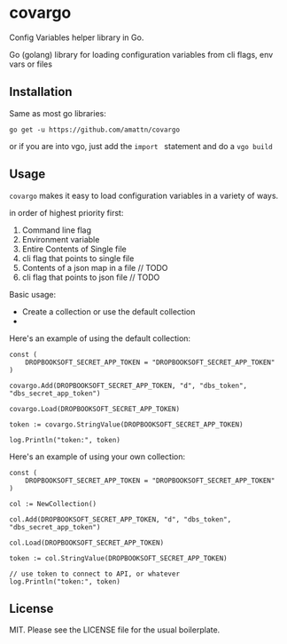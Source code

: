 # covargo

Config Variables helper library in Go.

Go (golang) library for loading configuration variables from cli flags, env vars or files

## Installation

Same as most go libraries:

    go get -u https://github.com/amattn/covargo

or if you are into vgo, just add the `import ` statement and do a `vgo build`

## Usage

`covargo` makes it easy to load configuration variables in a variety of ways.  

in order of highest priority first:

1. Command line flag
2. Environment variable
3. Entire Contents of Single file
4. cli flag that points to single file
5. Contents of a json map in a file // TODO
6. cli flag that points to json file // TODO


Basic usage:

- Create a collection or use the default collection
- 

Here's an example of using the default collection:

	const (
		DROPBOOKSOFT_SECRET_APP_TOKEN = "DROPBOOKSOFT_SECRET_APP_TOKEN"
	)

	covargo.Add(DROPBOOKSOFT_SECRET_APP_TOKEN, "d", "dbs_token", "dbs_secret_app_token")

	covargo.Load(DROPBOOKSOFT_SECRET_APP_TOKEN)

	token := covargo.StringValue(DROPBOOKSOFT_SECRET_APP_TOKEN)

	log.Println("token:", token)


Here's an example of using your own collection:

	const (
		DROPBOOKSOFT_SECRET_APP_TOKEN = "DROPBOOKSOFT_SECRET_APP_TOKEN"
	)

	col := NewCollection()

	col.Add(DROPBOOKSOFT_SECRET_APP_TOKEN, "d", "dbs_token", "dbs_secret_app_token")

	col.Load(DROPBOOKSOFT_SECRET_APP_TOKEN)

	token := col.StringValue(DROPBOOKSOFT_SECRET_APP_TOKEN)

	// use token to connect to API, or whatever
	log.Println("token:", token)
    

## License

MIT.  Please see the LICENSE file for the usual boilerplate.